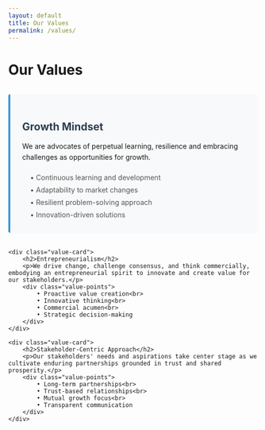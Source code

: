```yaml
---
layout: default
title: Our Values
permalink: /values/
---
```


# Our Values

<div class="values-section">
    <div class="value-card">
        <h2>Growth Mindset</h2>
        <p>We are advocates of perpetual learning, resilience and embracing challenges as opportunities for growth.</p>
        <div class="value-points">
            • Continuous learning and development<br>
            • Adaptability to market changes<br>
            • Resilient problem-solving approach<br>
            • Innovation-driven solutions
        </div>
    </div>

    <div class="value-card">
        <h2>Entrepreneurialism</h2>
        <p>We drive change, challenge consensus, and think commercially, embodying an entrepreneurial spirit to innovate and create value for our stakeholders.</p>
        <div class="value-points">
            • Proactive value creation<br>
            • Innovative thinking<br>
            • Commercial acumen<br>
            • Strategic decision-making
        </div>
    </div>

    <div class="value-card">
        <h2>Stakeholder-Centric Approach</h2>
        <p>Our stakeholders' needs and aspirations take center stage as we cultivate enduring partnerships grounded in trust and shared prosperity.</p>
        <div class="value-points">
            • Long-term partnerships<br>
            • Trust-based relationships<br>
            • Mutual growth focus<br>
            • Transparent communication
        </div>
    </div>
</div>

<style>
.values-section {
    max-width: 800px;
    margin: 2rem 0;
}

.value-card {
    margin-bottom: 2rem;
    padding: 1.5rem;
    background: #f8f9fa;
    border-radius: 4px;
    border-left: 4px solid #3498db;
}

.value-card h2 {
    color: #2c3e50;
    margin-bottom: 1rem;
}

.value-card p {
    margin-bottom: 1rem;
    line-height: 1.6;
}

.value-points {
    margin-left: 1rem;
    color: #555;
    line-height: 1.8;
}
</style> 